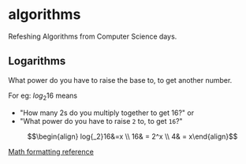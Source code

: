 # algorithms
Refeshing Algorithms from Computer Science days.

## Logarithms
What power do you have to raise the base to, to get another number.

For eg: $log{_2}{16}$ means 
- "How many 2s do you multiply together to get 16?" or
- "What power do you have to raise `2` to, to get `16`?"

``` math
\begin{align} log{_2}16&=x \\ 16& = 2^x \\ 4& = x\end{align}
```

[Math formatting reference](https://github.com/mathjax/MathJax/issues/2312)

